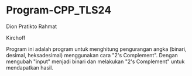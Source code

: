  # Program-CPP_TLS24
Dion Pratikto Rahmat

Kirchoff

Program ini adalah program untuk menghitung pengurangan angka (binari, desimal, heksadesimal) menggunakan cara "2's Complement".
Dengan mengubah "input" menjadi binari dan melakukan "2's Complement" untuk mendapatkan hasil.
